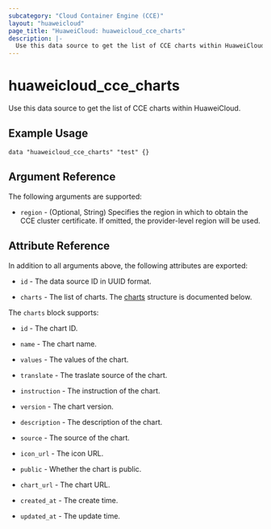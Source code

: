 ```yaml
---
subcategory: "Cloud Container Engine (CCE)"
layout: "huaweicloud"
page_title: "HuaweiCloud: huaweicloud_cce_charts"
description: |-
  Use this data source to get the list of CCE charts within HuaweiCloud.
---
```


# huaweicloud_cce_charts

Use this data source to get the list of CCE charts within HuaweiCloud.

## Example Usage

```hcl
data "huaweicloud_cce_charts" "test" {}
```

## Argument Reference

The following arguments are supported:

* `region` - (Optional, String) Specifies the region in which to obtain the CCE cluster certificate. If omitted, the
  provider-level region will be used.

## Attribute Reference

In addition to all arguments above, the following attributes are exported:

* `id` - The data source ID in UUID format.

* `charts` - The list of charts.
  The [charts](#CCE_charts) structure is documented below.

<a name="CCE_charts"></a>
The `charts` block supports:

* `id` - The chart ID.

* `name` - The chart name.

* `values` - The values of the chart.

* `translate` - The traslate source of the chart.

* `instruction` - The instruction of the chart.

* `version` - The chart version.

* `description` - The description of the chart.

* `source` - The source of the chart.

* `icon_url` - The icon URL.

* `public` - Whether the chart is public.

* `chart_url` - The chart URL.

* `created_at` - The create time.

* `updated_at` - The update time.

